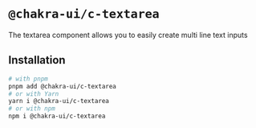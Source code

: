 # `@chakra-ui/c-textarea`

The textarea component allows you to easily create multi line text inputs

## Installation

```sh
# with pnpm
pnpm add @chakra-ui/c-textarea
# or with Yarn
yarn i @chakra-ui/c-textarea
# or with npm
npm i @chakra-ui/c-textarea
```